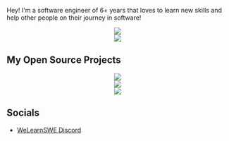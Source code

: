 Hey! I'm a software engineer of 6+ years that loves to learn new skills and help other people on their journey in software!

<div align="center">
  <img src="[https://github-readme-stats.vercel.app/api?username=josephbartley&show=prs_merged&show_icons=true&count_private=true&disable_animations=false&rank_icon=percentile&theme=github_dark](https://github-readme-stats-pi-hazel-84.vercel.app/api?username=josephbartley&show=prs_merged&show_icons=true&count_private=true&disable_animations=false&rank_icon=percentile&theme=github_dark)"/>
</div>
<div align="center">
  <img src="https://github-readme-stats.vercel.app/api/top-langs/?username=josephbartley&layout=compact&theme=github_dark"/>
</div>

## My Open Source Projects
<div align="center">
  <a href="https://github.com/josephbartley/parse-my-file" align="center">
    <img src="https://github-readme-stats.vercel.app/api/pin/?username=josephbartley&repo=parse-my-file&show_owner=true&theme=github_dark"/>
  </a>
</div>
<div align="center">
  <a href="https://github.com/josephbartley/airthings-api">
    <img src="https://github-readme-stats.vercel.app/api/pin/?username=josephbartley&repo=airthings-api&show_owner=true&theme=github_dark" />
  </a>
</div>
<div align="center">
  <a href="https://github.com/josephbartley/airthings-api">
    <img src="https://github-readme-stats.vercel.app/api/pin/?username=josephbartley&repo=botware-discord&show_owner=true&theme=github_dark" />
  </a>
</div>

## Socials
- [WeLearnSWE Discord](https://discord.gg/rjb2gmrZQ9)




